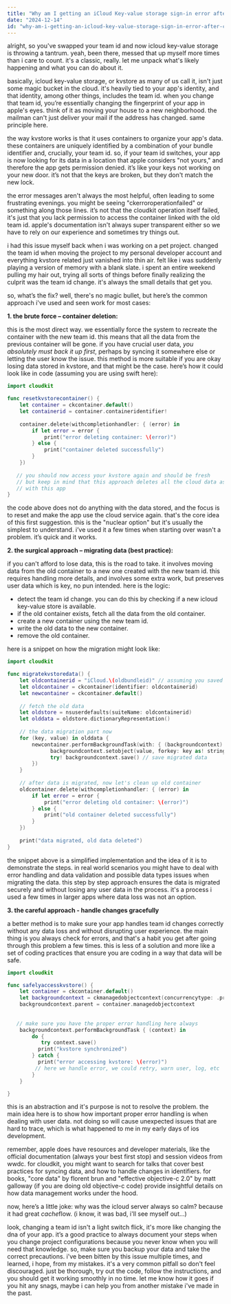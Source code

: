 ```yaml
---
title: "Why am I getting an iCloud Key-value storage sign-in error after changing the team ID?"
date: "2024-12-14"
id: "why-am-i-getting-an-icloud-key-value-storage-sign-in-error-after-changing-the-team-id"
---
```


alright, so you've swapped your team id and now icloud key-value storage is throwing a tantrum. yeah, been there, messed that up myself more times than i care to count. it's a classic, really. let me unpack what's likely happening and what you can do about it.

basically, icloud key-value storage, or kvstore as many of us call it, isn't just some magic bucket in the cloud. it's heavily tied to your app's identity, and that identity, among other things, includes the team id. when you change that team id, you’re essentially changing the fingerprint of your app in apple's eyes. think of it as moving your house to a new neighborhood. the mailman can't just deliver your mail if the address has changed. same principle here.

the way kvstore works is that it uses containers to organize your app's data. these containers are uniquely identified by a combination of your bundle identifier and, crucially, your team id. so, if your team id switches, your app is now looking for its data in a location that apple considers "not yours," and therefore the app gets permission denied. it’s like your keys not working on your new door. it’s not that the keys are broken, but they don't match the new lock.

the error messages aren't always the most helpful, often leading to some frustrating evenings. you might be seeing "ckerroroperationfailed" or something along those lines. it’s not that the cloudkit operation itself failed, it's just that you lack permission to access the container linked with the old team id. apple's documentation isn't always super transparent either so we have to rely on our experience and sometimes try things out.

i had this issue myself back when i was working on a pet project. changed the team id when moving the project to my personal developer account and everything kvstore related just vanished into thin air. felt like i was suddenly playing a version of memory with a blank slate. i spent an entire weekend pulling my hair out, trying all sorts of things before finally realizing the culprit was the team id change. it's always the small details that get you.

so, what’s the fix? well, there's no magic bullet, but here’s the common approach i've used and seen work for most cases:

**1. the brute force – container deletion:**

this is the most direct way. we essentially force the system to recreate the container with the new team id. this means that all the data from the previous container will be gone. if you have crucial user data, *you absolutely must back it up first*, perhaps by syncing it somewhere else or letting the user know the issue. this method is more suitable if you are okay losing data stored in kvstore, and that might be the case. here’s how it could look like in code (assuming you are using swift here):

```swift
import cloudkit

func resetkvstorecontainer() {
    let container = ckcontainer.default()
    let containerid = container.containeridentifier!
    
    container.delete(withcompletionhandler: { (error) in
        if let error = error {
            print("error deleting container: \(error)")
        } else {
            print("container deleted successfully")
        }
    })
   
   // you should now access your kvstore again and should be fresh
   // but keep in mind that this approach deletes all the cloud data associated
   // with this app
}

```

the code above does not do anything with the data stored, and the focus is to reset and make the app use the cloud service again. that's the core idea of this first suggestion. this is the "nuclear option" but it's usually the simplest to understand. i’ve used it a few times when starting over wasn't a problem. it’s quick and it works.

**2. the surgical approach –  migrating data (best practice):**

if you can't afford to lose data, this is the road to take. it involves moving data from the old container to a new one created with the new team id. this requires handling more details, and involves some extra work, but preserves user data which is key, no pun intended. here is the logic:

   *   detect the team id change. you can do this by checking if a new icloud key-value store is available.
   *   if the old container exists, fetch all the data from the old container.
   *   create a new container using the new team id.
   *   write the old data to the new container.
   *   remove the old container.

here is a snippet on how the migration might look like:

```swift
import cloudkit

func migratekvstoredata() {
    let oldcontainerid = "iCloud.\(oldbundleid)" // assuming you saved the old id when the change happened
    let oldcontainer = ckcontainer(identifier: oldcontainerid)
    let newcontainer = ckcontainer.default()
    
    // fetch the old data
    let oldstore = nsuserdefaults(suiteName: oldcontainerid)
    let olddata = oldstore.dictionaryRepresentation()
    
    // the data migration part now
    for (key, value) in olddata {
        newcontainer.performBackgroundTask(with: { (backgroundcontext) in
              backgroundcontext.setobject(value, forkey: key as! string)
              try! backgroundcontext.save() // save migrated data
        })
    }
    
    // after data is migrated, now let's clean up old container
    oldcontainer.delete(withcompletionhandler: { (error) in
        if let error = error {
            print("error deleting old container: \(error)")
        } else {
            print("old container deleted successfully")
        }
    })
    
    print("data migrated, old data deleted")
}
```

the snippet above is a simplified implementation and the idea of it is to demonstrate the steps. in real world scenarios you might have to deal with error handling and data validation and possible data types issues when migrating the data. this step by step approach ensures the data is migrated securely and without losing any user data in the process. it's a process i used a few times in larger apps where data loss was not an option.

**3. the careful approach - handle changes gracefully**

a better method is to make sure your app handles team id changes correctly without any data loss and without disrupting user experience. the main thing is you always check for errors, and that's a habit you get after going through this problem a few times. this is less of a solution and more like a set of coding practices that ensure you are coding in a way that data will be safe.

```swift
import cloudkit

func safelyaccesskvstore() {
    let container = ckcontainer.default()
    let backgroundcontext = ckmanagedobjectcontext(concurrencytype: .privatequeueconcurrencytype)
    backgroundcontext.parent = container.managedobjectcontext
    
    
   // make sure you have the proper error handling here always
    backgroundcontext.performBackgroundTask { (context) in
        do {
           try context.save()
          print("kvstore synchronized")
        } catch {
          print("error accessing kvstore: \(error)")
         // here we handle error, we could retry, warn user, log, etc
        }
    }

}
```

this is an abstraction and it's purpose is not to resolve the problem. the main idea here is to show how important proper error handling is when dealing with user data. not doing so will cause unexpected issues that are hard to trace, which is what happened to me in my early days of ios development.

remember, apple does have resources and developer materials, like the official documentation (always your best first stop) and session videos from wwdc. for cloudkit, you might want to search for talks that cover best practices for syncing data, and how to handle changes in identifiers. for books, "core data" by florent brun and "effective objective-c 2.0" by matt galloway (if you are doing old objective-c code) provide insightful details on how data management works under the hood.

now, here’s a little joke: why was the icloud server always so calm? because it had great *cache*flow. (i know, it was bad, i'll see myself out...)

look, changing a team id isn't a light switch flick, it's more like changing the dna of your app. it’s a good practice to always document your steps when you change project configurations because you never know when you will need that knowledge. so, make sure you backup your data and take the correct precautions. i've been bitten by this issue multiple times, and learned, i hope, from my mistakes. it's a very common pitfall so don't feel discouraged. just be thorough, try out the code, follow the instructions, and you should get it working smoothly in no time. let me know how it goes if you hit any snags, maybe i can help you from another mistake i've made in the past.

